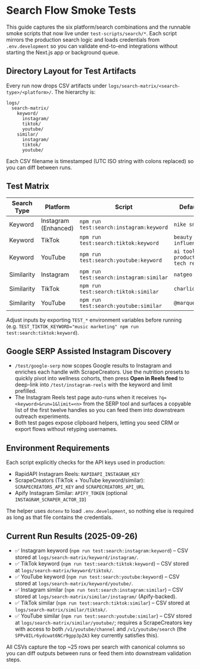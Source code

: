 # Search Flow Smoke Tests

This guide captures the six platform/search combinations and the runnable smoke scripts that now live under `test-scripts/search/*`. Each script mirrors the production search logic and loads credentials from `.env.development` so you can validate end-to-end integrations without starting the Next.js app or background queue.

## Directory Layout for Test Artifacts

Every run now drops CSV artifacts under `logs/search-matrix/<search-type>/<platform>/`. The hierarchy is:

```
logs/
  search-matrix/
    keyword/
      instagram/
      tiktok/
      youtube/
    similar/
      instagram/
      tiktok/
      youtube/
```

Each CSV filename is timestamped (UTC ISO string with colons replaced) so you can diff between runs.

## Test Matrix

| Search Type | Platform | Script | Default Input |
|-------------|----------|--------|---------------|
| Keyword     | Instagram (Enhanced) | `npm run test:search:instagram:keyword` | `nike sneakers` |
| Keyword     | TikTok              | `npm run test:search:tiktok:keyword`    | `beauty influencer` |
| Keyword     | YouTube             | `npm run test:search:youtube:keyword`   | `ai tools, productivity, tech review` |
| Similarity  | Instagram           | `npm run test:search:instagram:similar` | `natgeo` |
| Similarity  | TikTok              | `npm run test:search:tiktok:similar`    | `charlidamelio` |
| Similarity  | YouTube             | `npm run test:search:youtube:similar`   | `@marquesbrownlee` |

Adjust inputs by exporting `TEST_*` environment variables before running (e.g. `TEST_TIKTOK_KEYWORD="music marketing" npm run test:search:tiktok:keyword`).

## Google SERP Assisted Instagram Discovery

- `/test/google-serp` now scopes Google results to Instagram and enriches each handle with ScrapeCreators. Use the nutrition presets to quickly pivot into wellness cohorts, then press **Open in Reels feed** to deep-link into `/test/instagram-reels` with the keyword and limit prefilled.
- The Instagram Reels test page auto-runs when it receives `?q=<keyword>&run=1&limit=<n>` from the SERP tool and surfaces a copyable list of the first twelve handles so you can feed them into downstream outreach experiments.
- Both test pages expose clipboard helpers, letting you seed CRM or export flows without retyping usernames.

## Environment Requirements

Each script explicitly checks for the API keys used in production:

- RapidAPI Instagram Reels: `RAPIDAPI_INSTAGRAM_KEY`
- ScrapeCreators (TikTok + YouTube keyword/similar): `SCRAPECREATORS_API_KEY` and `SCRAPECREATORS_API_URL`
- Apify Instagram Similar: `APIFY_TOKEN` (optional `INSTAGRAM_SCRAPER_ACTOR_ID`)

The helper uses `dotenv` to load `.env.development`, so nothing else is required as long as that file contains the credentials.

## Current Run Results (2025-09-26)

- ✅ Instagram keyword (`npm run test:search:instagram:keyword`) – CSV stored at `logs/search-matrix/keyword/instagram/`.
- ✅ TikTok keyword (`npm run test:search:tiktok:keyword`) – CSV stored at `logs/search-matrix/keyword/tiktok/`.
- ✅ YouTube keyword (`npm run test:search:youtube:keyword`) – CSV stored at `logs/search-matrix/keyword/youtube/`.
- ✅ Instagram similar (`npm run test:search:instagram:similar`) – CSV stored at `logs/search-matrix/similar/instagram/` (Apify-backed).
- ✅ TikTok similar (`npm run test:search:tiktok:similar`) – CSV stored at `logs/search-matrix/similar/tiktok/`.
- ✅ YouTube similar (`npm run test:search:youtube:similar`) – CSV stored at `logs/search-matrix/similar/youtube/`; requires a ScrapeCreators key with access to both `/v1/youtube/channel` and `/v1/youtube/search` (the `SPPv8ILr6ydcwat6NCr9gpp3pZA3` key currently satisfies this).

All CSVs capture the top ~25 rows per search with canonical columns so you can diff outputs between runs or feed them into downstream validation steps.
